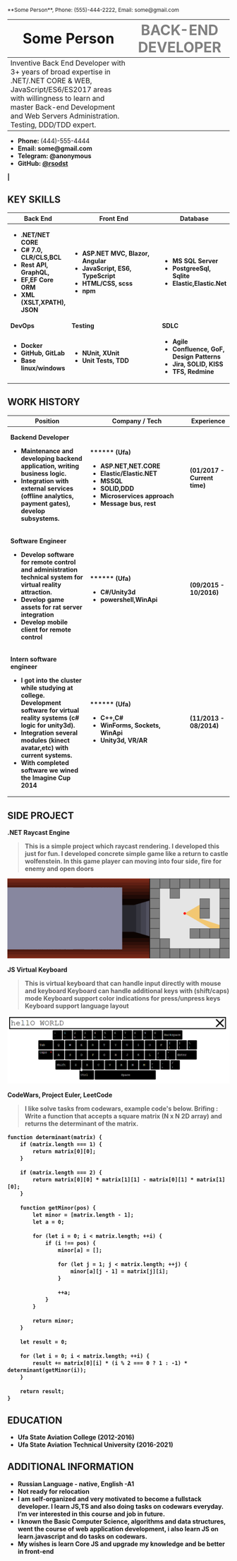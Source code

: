 

<div style="font-size:12px">**Some Person**, Phone: (555)-444-2222, Email: some@gmail.com</div>

<style>
table th:first-of-type(1) {
    width: 60%;
}
table th:nth-of-type(2) {
    width: 45%;
    vertical-align: bottom;
}
</style>


| <font size="6">**Some Person**</font>  | <font size="6" color="gray">BACK-END DEVELOPER</font> |
|-----|------|
| <font size="3">Inventive Back End Developer with 3+ years of broad expertise in .NET/.NET CORE & WEB, JavaScript/ES6/ES2017 areas with willingness to learn and master Back-end Development and Web Servers Administration. Testing, DDD/TDD expert.</font> | 
<ul>
<li><b>Phone: </b>(444)-555-4444</li>
<li><b>Email: <b>some@gmail.com</li>
<li><b>Telegram: </b>@anonymous</li>
<li><b>GitHub: </b><a href="https://github.comrsodst">@rsodst</a></li>
</ul> |

KEY SKILLS
---

| <b>Back End</b> | <b>Front End</b> | <b>Database</b> |
|-|-|-|
| <ul><li>.NET/NET CORE</li><li>C# 7.0, CLR/CLS,BCL</li><li>Rest API, GraphQL,</li><li>EF,EF Core ORM</li><li>XML (XSLT,XPATH), JSON</li></ul> | <ul><li> ASP.NET MVC, Blazor, Angular</li><li> JavaScript, ES6, TypeScript </li><li> HTML/CSS, scss</li><li> npm</li></ul> | <ul><li> MS SQL Server</li><li> PostgreeSql, Sqlite</li><li> Elastic,Elastic.Net </li></ul>
| <b>DevOps</b> | <b>Testing</b> | <b>SDLC</b> |
| <ul><li> Docker </li><li> GitHub, GitLab </li><li> Base linux/windows</li></ul> | <ul><li> NUnit, XUnit</li><li> Unit Tests, TDD</li></ul> | <ul><li>Agile</li><li>Confluence, GoF, Design Patterns</li><li>Jira, SOLID, KISS</li><li>TFS, Redmine</li></ul> |

WORK HISTORY
---

| Position | Company / Tech | Experience |
|-|-|-|
| <p>Backend Developer</p><ul><li>Maintenance and developing backend application, writing business logic.</li><li>Integration with external services (offline analytics, payment gates), develop subsystems.</li></ul> | <p>****** (Ufa)</p><ul><li>ASP.NET,NET.CORE</li><li>Elastic/Elastic.NET</li><li>MSSQL</li><li>SOLID,DDD</li><li>Microservices approach</li><li>Message bus, rest</li></ul> | (01/2017 - Current time) |
| <p>Software Engineer</p><ul><li>Develop software for remote control and administration technical system for virtual reality attraction.</li><li>Develop game assets for rat server integration</li><li>Develop mobile client for remote control</li></ul> | <p>****** (Ufa) </p><ul><li>C#/Unity3d</li><li>powershell,WinApi</li></ul> | (09/2015 - 10/2016) |
| <p>Intern software engineer</p><ul><li>I got into the cluster while studying at college. Development software for virtual reality systems (c# logic for unity3d).</li><li>Integration several modules (kinect avatar,etc) with current systems.</li><li>With completed software we wined the Imagine Cup 2014</li></ul>| <p>****** (Ufa) </p><ul><li>C++,C#</li><li>WinForms, Sockets, WinApi</li><li>Unity3d, VR/AR</li></ul> | (11/2013 - 08/2014) |

SIDE PROJECT
---

.NET Raycast Engine 
> This is a simple project which raycast rendering.
> I developed this just for fun. 
> I developed concrete simple game like a return to castle wolfenstein. 
> In this game player can moving into four side, fire for enemy and open doors

![raycast example](./assets/raycast.gif "Title")

JS Virtual Keyboard
> This is virtual keyboard that can handle input directly with mouse and keyboard
Keyboard can handle additional keys with (shift/caps) mode
> Keyboard support color indications for press/unpress keys
> Keyboard support language layout

![raycast example](./assets/keyboard.png "Title")

CodeWars, Project Euler, LeetCode
> I like solve tasks from codewars, example code's below.
> Brifing : Write a function that accepts a square matrix (N x N 2D array) and returns the determinant of the matrix.

```
function determinant(matrix) {
    if (matrix.length === 1) {
        return matrix[0][0];
    }

    if (matrix.length === 2) {
        return matrix[0][0] * matrix[1][1] - matrix[0][1] * matrix[1][0];
    }

    function getMinor(pos) {
        let minor = [matrix.length - 1];
        let a = 0;

        for (let i = 0; i < matrix.length; ++i) {
            if (i !== pos) {
                minor[a] = [];

                for (let j = 1; j < matrix.length; ++j) {
                    minor[a][j - 1] = matrix[j][i];
                }

                ++a;
            }
        }

        return minor;
    }

    let result = 0;

    for (let i = 0; i < matrix.length; ++i) {
        result += matrix[0][i] * (i % 2 === 0 ? 1 : -1) * determinant(getMinor(i));
    }

    return result;
}
```

EDUCATION
---

* Ufa State Aviation College (2012-2016)
* Ufa State Aviation Technical University (2016-2021)
  
ADDITIONAL INFORMATION
---
* Russian Language - native, English -A1
* Not ready for relocation
* I am self-organized and very motivated to become a fullstack developer. I learn JS,TS and also doing tasks on codewars everyday. I’m ver interested in this course and job in future.
* I known the Basic Computer Science, algorithms and data structures, went the course of web application development, i also learn JS on learn.javascript and do tasks on codewars.
* My wishes is learn Core JS and upgrade my knowledge and be better in front-end
